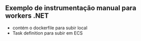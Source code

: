 ## Exemplo de instrumentação manual para workers .NET

- contém o dockerfile para subir local
- Task definition para subir em ECS
